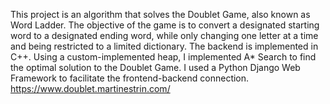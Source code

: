 This project is an algorithm that solves the Doublet Game, also known as Word Ladder. The objective of the game is to convert a designated starting word to a designated ending word, while only changing one letter at a time and being restricted to a limited dictionary. The backend is implemented in C++. Using a custom-implemented heap, I implemented A* Search to find the optimal solution to the Doublet Game. I used a Python Django Web Framework to facilitate the frontend-backend connection.
https://www.doublet.martinestrin.com/
